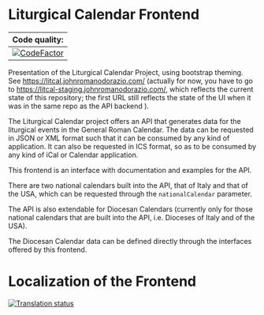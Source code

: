 # Liturgical Calendar Frontend

| Code quality: |
|:-------------:|
| [![CodeFactor](https://www.codefactor.io/repository/github/liturgical-calendar/liturgicalcalendarfrontend/badge)](https://www.codefactor.io/repository/github/liturgical-calendar/liturgicalcalendarfrontend) |

Presentation of the Liturgical Calendar Project, using bootstrap theming. See https://litcal.johnromanodorazio.com/ (actually for now, you have to go to https://litcal-staging.johnromanodorazio.com/, which reflects the current state of this repository; the first URL still reflects the state of the UI when it was in the same repo as the API backend ).

The Liturgical Calendar project offers an API that generates data for the liturgical events in the General Roman Calendar. The data can be requested in JSON or XML format such that it can be consumed by any kind of application. It can also be requested in ICS format, so as to be consumed by any kind of iCal or Calendar application.

This frontend is an interface with documentation and examples for the API.

There are two national calendars built into the API, that of Italy and that of the USA, which can be requested through the `nationalCalendar` parameter.

The API is also extendable for Diocesan Calendars (currently only for those national calendars that are built into the API, i.e. Dioceses of Italy and of the USA).

The Diocesan Calendar data can be defined directly through the interfaces offered by this frontend.

# Localization of the Frontend
<a href="https://translate.johnromanodorazio.com/engage/liturgical-calendar/">
<img src="https://translate.johnromanodorazio.com/widgets/liturgical-calendar/-/frontend/open-graph.png" alt="Translation status" />
</a>
